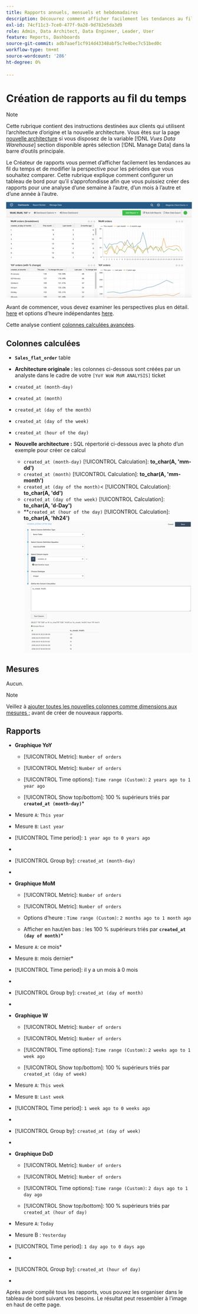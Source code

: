```yaml
---
title: Rapports annuels, mensuels et hebdomadaires
description: Découvrez comment afficher facilement les tendances au fil du temps et modifier la perspective pour les périodes que vous souhaitez comparer.
exl-id: 74cf11c3-7ce0-477f-9a28-9d782e5da3d9
role: Admin, Data Architect, Data Engineer, Leader, User
feature: Reports, Dashboards
source-git-commit: adb7aaef1cf914d43348abf5c7e4bec7c51bed0c
workflow-type: tm+mt
source-wordcount: '286'
ht-degree: 0%

---
```


# Création de rapports au fil du temps

>[!NOTE]
>
>Cette rubrique contient des instructions destinées aux clients qui utilisent l’architecture d’origine et la nouvelle architecture. Vous êtes sur la page [nouvelle architecture](../../administrator/account-management/new-architecture.md) si vous disposez de la variable [!DNL _Vues Data Warehouse_] section disponible après sélection [!DNL Manage Data] dans la barre d’outils principale.

Le Créateur de rapports vous permet d’afficher facilement les tendances au fil du temps et de modifier la perspective pour les périodes que vous souhaitez comparer. Cette rubrique explique comment configurer un tableau de bord pour qu’il s’approfondisse afin que vous puissiez créer des rapports pour une analyse d’une semaine à l’autre, d’un mois à l’autre et d’une année à l’autre.

![](../../assets/Wow__mom__yoy.png)

Avant de commencer, vous devez examiner les perspectives plus en détail. [here](../../tutorials/using-visual-report-builder.md) et options d’heure indépendantes [here](../../tutorials/time-options-visual-rpt-bldr.md).

Cette analyse contient [colonnes calculées avancées](../data-warehouse-mgr/adv-calc-columns.md).

## Colonnes calculées

* **`Sales_flat_order`** table
* **Architecture originale :** les colonnes ci-dessous sont créées par un analyste dans le cadre de votre `[YoY WoW MoM ANALYSIS]` ticket
* `created_at (month-day)`
* `created_at (month)`
* `created_at (day of the month)`
* `created_at (day of the week)`
* `created_at (hour of the day)`

* **Nouvelle architecture :** SQL répertorié ci-dessous avec la photo d’un exemple pour créer ce calcul
   * `created_at (month-day)` [!UICONTROL Calculation]: **to_char(A, &#39;mm-dd&#39;)**
   * `created_at (month)` [!UICONTROL Calculation]: **to_char(A, &#39;mm-month&#39;)**
   * `created_at (day of the month)`&lt; [!UICONTROL Calculation]: **to_char(A, &#39;dd&#39;)**
   * `created_at (day of the week)` [!UICONTROL Calculation]: **to_char(A, &#39;d-Day&#39;)**
   * **`created_at (hour of the day)` [!UICONTROL Calculation]: **to_char(A, &#39;hh24&#39;)**
     ![](../../assets/new-arch-create-calc.png)

## Mesures

Aucun.

>[!NOTE]
>
>Veillez à [ajouter toutes les nouvelles colonnes comme dimensions aux mesures ;](../data-warehouse-mgr/manage-data-dimensions-metrics.md) avant de créer de nouveaux rapports.

## Rapports

* **Graphique YoY**
   * [!UICONTROL Metric]: `Number of orders`

   * [!UICONTROL Metric]: `Number of orders`
   * [!UICONTROL Time options]: `Time range (Custom)`: `2 years ago to 1 year ago`

   * [!UICONTROL Show top/bottom]: 100 % supérieurs triés par **`created_at (month-day)`***

* Mesure `A`: `This year`
* Mesure `B`: `Last year`
* [!UICONTROL Time period]: `1 year ago to 0 years ago`
* 
  [!UICONTROL Interval]: `None`
* [!UICONTROL Group by]: `created_at (month-day)`
* 
  [!UICONTROL Chart Type]: `Line`

* **Graphique MoM**
   * [!UICONTROL Metric]: `Number of orders`

   * [!UICONTROL Metric]: `Number of orders`
   * Options d’heure : `Time range (Custom)`: `2 months ago to 1 month ago`

   * Afficher en haut/en bas : les 100 % supérieurs triés par **`created_at (day of month)`***

* Mesure `A`: ce mois*
* Mesure `B`: mois dernier*
* [!UICONTROL Time period]: il y a un mois à 0 mois
* 
  [!UICONTROL Interval]: None
* [!UICONTROL Group by]: `created_at (day of month)`
* 
  [!UICONTROL Chart Type]: Line

* **Graphique W**
   * [!UICONTROL Metric]: `Number of orders`

   * [!UICONTROL Metric]: `Number of orders`
   * [!UICONTROL Time options]: `Time range (Custom)`: `2 weeks ago to 1 week ago`

   * [!UICONTROL Show top/bottom]: 100 % supérieurs triés par `created_at (day of week)`

* Mesure `A`: `This week`
* Mesure `B`: `Last week`
* [!UICONTROL Time period]: `1 week ago to 0 weeks ago`
* 
  [!UICONTROL Interval]: `None`
* [!UICONTROL Group by]: `created_at (day of week)`
* 
  [!UICONTROL Chart Type]: `Line`

* **Graphique DoD**
   * [!UICONTROL Metric]: `Number of orders`

   * [!UICONTROL Metric]: `Number of orders`
   * [!UICONTROL Time options]: `Time range (Custom)`: `2 days ago to 1 day ago`

   * [!UICONTROL Show top/bottom]: 100 % supérieurs triés par `created_at (hour of day)`

* Mesure `A`: `Today`
* Mesure B : `Yesterday`
* [!UICONTROL Time period]: `1 day ago to 0 days ago`
* 
  [!UICONTROL Interval]: `None`
* [!UICONTROL Group by]: `created_at (hour of day)`
* 
  [!UICONTROL Chart Type]: `Line`

Après avoir compilé tous les rapports, vous pouvez les organiser dans le tableau de bord suivant vos besoins. Le résultat peut ressembler à l’image en haut de cette page.
